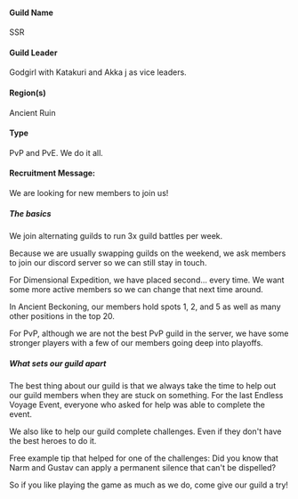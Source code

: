 #### Guild Name
SSR

#### Guild Leader
Godgirl with Katakuri and Akka j as vice leaders.

#### Region(s)
Ancient Ruin

#### Type
PvP and PvE. We do it all.

#### Recruitment Message:

We are looking for new members to join us! 

##### The basics

We join alternating guilds to run 3x guild battles per week.

Because we are usually swapping guilds on the weekend, we ask members to join our discord server so we can still stay in touch.

For Dimensional Expedition, we have placed second... every time. We want some more active members so we can change that next time around. 

In Ancient Beckoning, our members hold spots 1, 2, and 5 as well as many other positions in the top 20.

For PvP, although we are not the best PvP guild in the server, we have some stronger players with a few of our members going deep into playoffs.

##### What sets our guild apart

The best thing about our guild is that we always take the time to help out our guild members when they are stuck on something. For the last Endless Voyage Event, everyone who asked for help was able to complete the event. 

We also like to help our guild complete challenges. Even if they don't have the best heroes to do it. 

Free example tip that helped for one of the challenges: Did you know that Narm and Gustav can apply a permanent silence that can't be dispelled?

So if you like playing the game as much as we do, come give our guild a try!

